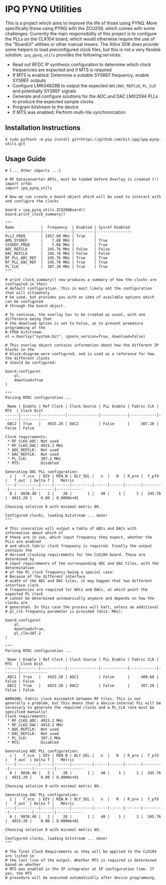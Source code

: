 # IPQ PYNQ Utilities

This is a project which aims to improve the life of those using PYNQ. More specifically those using PYNQ with the ZCU208, which comes with some challenges: Currently the main responsibility of this project is to configure the PLLs on the CLK104 board, which would otherwise require the use of the "BoardUI" utilities or other manual means. The Xilinx SDK does provide some helpers to load preconfigured clock files, but this is not a very flexible solution. `ipq_pynq_utils` provides the following services:

* Read out RFDC IP synthesis configuration to determine which clock frequencies are expected and if MTS is required
* If MTS is enabled: Determine a suitable SYSREF frequency, enable SYSREF outputs
* Configure LMK04828B to output the expected `ADC/DAC_REFCLK`, `PL_CLK` and potentially SYSREF signals
* Generate and configure solutions for the ADC and DAC LMX2594 PLLs to produce the expected sample clocks
* Program bitstream to the device
* If MTS was enabled: Perform multi-tile synchronization

## Installation Instructions

```
$ sudo python3 -m pip install git+https://github.com/kit-ipq/ipq-pynq-utils.git
```

## Usage Guide

```
# [... Other imports ...]

# RF Dataconverter APIs, must be loaded before Overlay is created (!)
import xrfdc
import ipq_pynq_utils

# Now we can create a board object which will be used to interact with and configure the clocks

board = ipq_pynq_utils.ZCU208Board()
board.print_clock_summary()

"""
Name            |  Frequency  | Enabled | Sysref Enabled
----------------|-------------|---------|----------------
PLL2_FREQ       | 2457.60 MHz | True    |
AMS_SYSREF      |    7.68 MHz |         | True
SYSREF_FREQ     |    7.68 MHz |         | True
ADC_REFCLK      |  245.76 MHz | False   | False  
DAC_REFCLK      |  245.76 MHz | False   | False  
RF_PLL_ADC_REF  |  245.76 MHz | True    | True   
RF_PLL_DAC_REF  |  245.76 MHz | True    | True   
PL_CLK          |  307.20 MHz | True    | True   
"""

# print_clock_summary() now produces a summary of how the clocks are configured in their
# default configuration. This is most likely not the configuration that will ultimately
# be used, but provides you with an idea of available options which can be configured
# through the board object.

# To continue, the overlay has to be created as usual, with one difference being that
# the download option is set to False, as to prevent premature programming of the
# FPGA bitstream:
ol = Overlay("system.bit", ignore_version=True, download=False)

# This overlay object contains information about how the different IP blocks in the
# block-diagram were configured, and is used as a reference for how the different clocks
# should be configured:

board.configure(
    ol,
    download=True
)

"""
Parsing RFDC configuration ... 

 Name | Enable | Ref Clock | Clock Source | PLL Enable | Fabric CLK |  MTS  | Clock Dist
------|--------|-----------|--------------|------------|------------|-------|------------
 DAC2 | True   |   4915.20 | DAC2         | False      |     307.20 | False | False

Clock requirements:
 * RF_CLKO_ADC: Not used
 * RF_CLKO_DAC: 4915.2 MHz
 * ADC_REFCLK:  Not used
 * DAC_REFCLK:  Not used
 * PL_CLK:      307.2 MHz
 * MTS:         Disabled

Generating DAC PLL configuration:
  i |   f_vco  | DIV | MIN_N | DLY_SEL |   n  |   R  | R_pre |  f_pfd  |   f_out  | Delta f |   Metric   
----|----------|-----|-------|---------|------|------|-------|---------|----------|---------|------------
  0 |  9830.40 |   2 |    28 |       1 |   40 |    1 |     1 |  245.76 |  4915.20 |    0.00 | 8.0000e+01

Choosing solution 0 with minimal metric 80.

Configured clocks, loading bitstream ... done!
"""

# This invocation will output a table of ADCs and DACs with information about which of
# these are in use, which input frequency they expect, whether the PLLs are enabled
# and which fabric clock frequency is required. Finally the output contains the
# derived clocking requirements for the CLK104 board. These are determined by
# input requirements of the corresponding ADC and DAC tiles, with the determination
# of the PL clock frequency being a special case:
# Because of the different interface
# width of the ADC and DAC tiles, it may happen that two different interface clock
# frequencies are required for ADCs and DACs, at which point the expected PL clock
# cannot be determined automatically anymore and depends on how the clocks are
# generated. In this case the process will halt, unless an additional
# pl_clk frequency parameter is provided (Unit: MHz):

board.configure(
    ol,
    download=True,
    pl_clk=307.2
)

"""
Parsing RFDC configuration ... 

 Name | Enable | Ref Clock | Clock Source | PLL Enable | Fabric CLK |  MTS  | Clock Dist
------|--------|-----------|--------------|------------|------------|-------|------------
 ADC1 | True   |   4915.20 | ADC1         | False      |     409.60 | False | False
 DAC2 | True   |   4915.20 | DAC2         | False      |     307.20 | False | False

WARNING: Fabric clock missmatch between RF tiles. This is not generally a problem, but this means that a device-internal PLL will be necessary to generate the required clocks and a PL_CLK rate must be specified manually!
Clock requirements:
 * RF_CLKO_ADC: 4915.2 MHz
 * RF_CLKO_DAC: 4915.2 MHz
 * ADC_REFCLK:  Not used
 * DAC_REFCLK:  Not used
 * PL_CLK:      307.2 MHz
 * MTS:         Disabled

Generating ADC PLL configuration:
  i |   f_vco  | DIV | MIN_N | DLY_SEL |   n  |   R  | R_pre |  f_pfd  |   f_out  | Delta f |   Metric   
----|----------|-----|-------|---------|------|------|-------|---------|----------|---------|------------
  0 |  9830.40 |   2 |    28 |       1 |   40 |    1 |     1 |  245.76 |  4915.20 |    0.00 | 8.0000e+01

Choosing solution 0 with minimal metric 80.

Generating DAC PLL configuration:
  i |   f_vco  | DIV | MIN_N | DLY_SEL |   n  |   R  | R_pre |  f_pfd  |   f_out  | Delta f |   Metric   
----|----------|-----|-------|---------|------|------|-------|---------|----------|---------|------------
  0 |  9830.40 |   2 |    28 |       1 |   40 |    1 |     1 |  245.76 |  4915.20 |    0.00 | 8.0000e+01

Choosing solution 0 with minimal metric 80.

Configured clocks, loading bitstream ... done!
"""

# The final Clock Requirements as they will be applied to the CLK104 are listed in
# the last line of the output. Whether MTS is required is determined based on whether
# MTS was enabled in the IP integrator at IP configuration time. If yes, the MTS
# procedure will be executed automatically after device programming.
```
